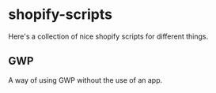 # shopify-scripts

Here's a collection of nice shopify scripts for different things.

## GWP
A way of using GWP without the use of an app.
